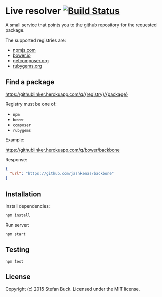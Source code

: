 # Live resolver [![Build Status][travis-image]][travis-url]

A small service that points you to the github repository for the requested package.

The supported registries are:
  - [npmjs.com](https://npmjs.com)
  - [bower.io](http:/bower.io)
  - [getcomposer.org](https://getcomposer.org)
  - [rubygems.org](https://rubygems.org)
  
## Find a package

https://githublinker.herokuapp.com/q/{registry}/{package}

Registry must be one of:
  - `npm`
  - `bower`
  - `composer`
  - `rubygems`

Example:

https://githublinker.herokuapp.com/q/bower/backbone

Response:

```json
{
  "url": "https://github.com/jashkenas/backbone"
}
```

## Installation

Install dependencies:

`npm install`

Run server:

`npm start`

## Testing

`npm test`


## License

Copyright (c) 2015 Stefan Buck. Licensed under the MIT license.


[travis-url]: https://travis-ci.org/octo-linker/live-resolver
[travis-image]: https://travis-ci.org/octo-linker/live-resolver.svg?branch=master
